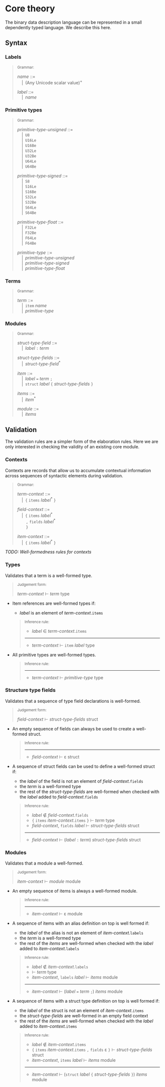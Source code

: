 # Core theory

The binary data description language can be represented in a small dependently
typed language. We describe this here.

## Syntax

### Labels

> <sub>Grammar:</sub>
>
> _name_ ::=\
> &emsp;|&ensp;(Any Unicode scalar value)<sup>+</sup>
>
> _label_ ::=\
> &emsp;|&ensp;_name_


### Primitive types

> <sub>Grammar:</sub>
>
> _primitive-type-unsigned_ ::=\
> &emsp;|&ensp;`U8`\
> &emsp;|&ensp;`U16Le`\
> &emsp;|&ensp;`U16Be`\
> &emsp;|&ensp;`U32Le`\
> &emsp;|&ensp;`U32Be`\
> &emsp;|&ensp;`U64Le`\
> &emsp;|&ensp;`U64Be`
>
> _primitive-type-signed_ ::=\
> &emsp;|&ensp;`S8`\
> &emsp;|&ensp;`S16Le`\
> &emsp;|&ensp;`S16Be`\
> &emsp;|&ensp;`S32Le`\
> &emsp;|&ensp;`S32Be`\
> &emsp;|&ensp;`S64Le`\
> &emsp;|&ensp;`S64Be`
>
> _primitive-type-float_ ::=\
> &emsp;|&ensp;`F32Le`\
> &emsp;|&ensp;`F32Be`\
> &emsp;|&ensp;`F64Le`\
> &emsp;|&ensp;`F64Be`
>
> _primitive-type_ ::=\
> &emsp;|&ensp;_primitive-type-unsigned_\
> &emsp;|&ensp;_primitive-type-signed_\
> &emsp;|&ensp;_primitive-type-float_

### Terms

> <sub>Grammar:</sub>
>
> _term_ ::=\
> &emsp;|&ensp;`item` _name_\
> &emsp;|&ensp;_primitive-type_

### Modules

> <sub>Grammar:</sub>
>
> _struct-type-field_ ::=\
> &emsp;|&ensp;_label_ `:` _term_
>
> _struct-type-fields_ ::=\
> &emsp;|&ensp;_struct-type-field_<sup>\*</sup>
>
> _item_ ::=\
> &emsp;|&ensp;_label_ `=` _term_ `;`\
> &emsp;|&ensp;`struct` _label_ `{` _struct-type-fields_ `}`
>
> _items_ ::=\
> &emsp;|&ensp;_item_<sup>\*</sup>
>
> _module_ ::=\
> &emsp;|&ensp;_items_

## Validation

The validation rules are a simpler form of the elaboration rules.
Here we are only interested in checking the validity of an existing core module.

### Contexts

Contexts are records that allow us to accumulate contextual information across
sequences of syntactic elements during validation.

> <sub>Grammar:</sub>
>
> _term-context_ ::=\
> &emsp;|&ensp;`{` `items` _label_<sup>\*</sup> `}`
>
> _field-context_ ::=\
> &emsp;|&ensp;`{` `items` _label_<sup>\*</sup>\
> &emsp;&emsp;`,` `fields` _label_<sup>\*</sup>\
> &emsp;&emsp;`}`
>
> _item-context_ ::=\
> &emsp;|&ensp;`{` `items` _label_<sup>\*</sup> `}`

_TODO: Well-formedness rules for contexts_

### Types

Validates that a term is a well-formed type.

> <sub>Judgement form:</sub>
>
> _term-context_ ⊢ _term_ type

-   Item references are well-formed types if:

    -   _label_ is an element of _term-context_.`items`

    > <sub>Inference rule:</sub>
    >
    > - _label_ ∈ _term-context_.`items`
    > ----------------------------------------------------------------------------------------------
    > - _term-context_ ⊢ `item` _label_ type

-   All primitive types are well-formed types.

    > <sub>Inference rule:</sub>
    >
    > ----------------------------------------------------------------------------------------------
    > - _term-context_ ⊢ _primitive-type_ type

### Structure type fields

Validates that a sequence of type field declarations is well-formed.

> <sub>Judgement form:</sub>
>
> _field-context_ ⊢ _struct-type-fields_ struct

-   An empty sequence of fields can always be used to create a well-formed struct.

    > <sub>Inference rule:</sub>
    >
    > ----------------------------------------------------------------------------------------------
    > - _field-context_ ⊢ ε struct

-   A sequence of struct fields can be used to define a well-formed struct if:

    -   the _label_ of the field is not an element of _field-context_.`fields`
    -   the _term_ is a well-formed type
    -   the rest of the _struct-type-fields_ are well-formed when checked with the _label_ added to _field-context_.`fields`

    > <sub>Inference rule:</sub>
    >
    > - _label_ ∉ _field-context_.`fields`
    > - `{` `items` _item-context_.`items` `}` ⊢ _term_ type
    > - _field-context_, `fields` _label_ ⊢ _struct-type-fields_ struct
    > ----------------------------------------------------------------------------------------------
    > - _field-context_  ⊢ (_label_ `:` _term_) _struct-type-fields_ struct


### Modules

Validates that a module a well-formed.

> <sub>Judgement form:</sub>
>
> _item-context_ ⊢ _module_ module

-   An empty sequence of items is always a well-formed module.

    > <sub>Inference rule:</sub>
    >
    > ----------------------------------------------------------------------------------------------
    > - _item-context_ ⊢ ε module

-   A sequence of items with an alias definition on top is well formed if:

    -   the _label_ of the alias is not an element of _item-context_.`labels`
    -   the _term_ is a well-formed type
    -   the rest of the _items_ are well-formed when checked with the _label_ added to _item-context_.`labels`

    > <sub>Inference rule:</sub>
    >
    > - _label_ ∉ _item-context_.`labels`
    > - ⊢ _term_ type
    > - _item-context_, `labels` _label_ ⊢ _items_ module
    > ----------------------------------------------------------------------------------------------
    > - _item-context_ ⊢ (_label_ `=` _term_ `;`) _items_ module

-   A sequence of items with a struct type definition on top is well formed if:

    -   the _label_ of the struct is not an element of _item-context_.`items`
    -   the _struct-type-fields_ are well-formed in an empty field context
    -   the rest of the _items_ are well-formed when checked with the _label_ added to _item-context_.`items`

    > <sub>Inference rule:</sub>
    >
    > - _label_ ∉ _item-context_.`items`
    > - `{` `items` _item-context_.`items` `,` `fields` ε `}` ⊢ _struct-type-fields_ struct
    > - _item-context_, `items` _label_ ⊢ _items_ module
    > ----------------------------------------------------------------------------------------------
    > - _item-context_ ⊢ (`struct` _label_ `{` _struct-type-fields_ `}`) _items_ module
